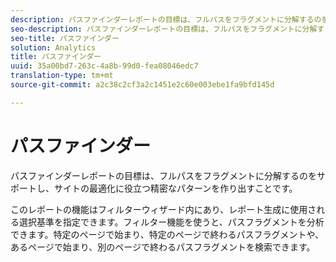```yaml
---
description: パスファインダーレポートの目標は、フルパスをフラグメントに分解するのをサポートし、サイトの最適化に役立つ精密なパターンを作り出すことです。
seo-description: パスファインダーレポートの目標は、フルパスをフラグメントに分解するのをサポートし、サイトの最適化に役立つ精密なパターンを作り出すことです。
seo-title: パスファインダー
solution: Analytics
title: パスファインダー
uuid: 35a00bd7-263c-4a8b-99d0-fea08046edc7
translation-type: tm+mt
source-git-commit: a2c38c2cf3a2c1451e2c60e003ebe1fa9bfd145d

---
```



# パスファインダー

パスファインダーレポートの目標は、フルパスをフラグメントに分解するのをサポートし、サイトの最適化に役立つ精密なパターンを作り出すことです。

このレポートの機能はフィルターウィザード内にあり、レポート生成に使用される選択基準を指定できます。フィルター機能を使うと、パスフラグメントを分析できます。特定のページで始まり、特定のページで終わるパスフラグメントや、あるページで始まり、別のページで終わるパスフラグメントを検索できます。
